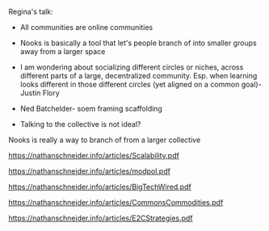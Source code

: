
Regina's talk:

- All communities are online communities

- Nooks is basically a tool that let's people branch of into smaller groups away from a larger space

- I am wondering about socializing different circles or niches, across different parts of a large, decentralized community. Esp. when learning looks different in those different circles (yet aligned on a common goal)- Justin Flory

- Ned Batchelder- soem framing scaffolding

- Talking to the collective is not ideal?


Nooks is really a way to branch of from a larger collective

https://nathanschneider.info/articles/Scalability.pdf

https://nathanschneider.info/articles/modpol.pdf

https://nathanschneider.info/articles/BigTechWired.pdf

https://nathanschneider.info/articles/CommonsCommodities.pdf

https://nathanschneider.info/articles/E2CStrategies.pdf